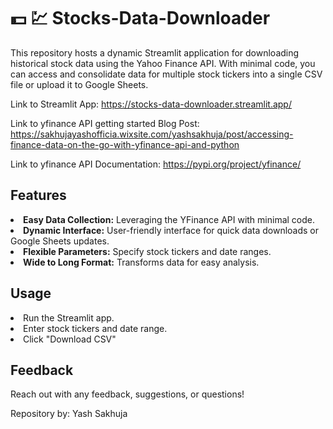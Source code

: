 # 💵 💹 Stocks-Data-Downloader

This repository hosts a dynamic Streamlit application for downloading historical stock data using the Yahoo Finance API. With minimal code, you can access and consolidate data for multiple stock tickers into a single CSV file or upload it to Google Sheets.

Link to Streamlit App: https://stocks-data-downloader.streamlit.app/

Link to yfinance API getting started Blog Post: https://sakhujayashofficia.wixsite.com/yashsakhuja/post/accessing-finance-data-on-the-go-with-yfinance-api-and-python

Link to yfinance API Documentation: https://pypi.org/project/yfinance/


## Features
<li><b>Easy Data Collection:</b> Leveraging the YFinance API with minimal code.</li>
<li><b>Dynamic Interface:</b> User-friendly interface for quick data downloads or Google Sheets updates.</li>
<li><b>Flexible Parameters:</b> Specify stock tickers and date ranges.</li>
<li><b>Wide to Long Format:</b> Transforms data for easy analysis.</li>


## Usage
<li>Run the Streamlit app.</li>
<li>Enter stock tickers and date range.</li>
<li>Click "Download CSV"


## Feedback
Reach out with any feedback, suggestions, or questions!


Repository by: Yash Sakhuja
